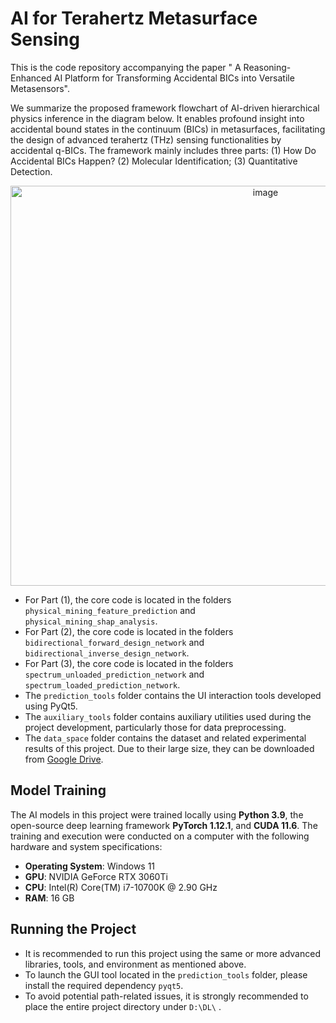 # AI for Terahertz Metasurface Sensing
This is the code repository accompanying the paper " A Reasoning-Enhanced AI Platform for Transforming Accidental BICs into Versatile Metasensors".

We summarize the proposed framework flowchart of AI-driven hierarchical physics inference in the diagram below. It enables profound insight into accidental bound states in the continuum (BICs) in metasurfaces, facilitating the design of advanced terahertz (THz) sensing functionalities by accidental q-BICs. The framework mainly includes three parts: (1) How Do Accidental BICs Happen? (2) Molecular Identification; (3) Quantitative Detection. 

<p align="center">
  <img width="800" height="640" alt="image" src="https://github.com/user-attachments/assets/37165f83-544b-4574-a08d-7e17959f0c49" />
</p>

* For Part (1), the core code is located in the folders `physical_mining_feature_prediction` and `physical_mining_shap_analysis`.
* For Part (2), the core code is located in the folders `bidirectional_forward_design_network` and `bidirectional_inverse_design_network`.
* For Part (3), the core code is located in the folders `spectrum_unloaded_prediction_network` and `spectrum_loaded_prediction_network`.
* The `prediction_tools` folder contains the UI interaction tools developed using PyQt5.
* The `auxiliary_tools` folder contains auxiliary utilities used during the project development, particularly those for data preprocessing.
* The `data_space` folder contains the dataset and related experimental results of this project. Due to their large size, they can be downloaded from [Google Drive](https://drive.google.com/file/d/10HxPnLU55VS_4dcNoTHQ1NRpp_2NSZ3a/view?usp=sharing).

##  Model Training 

The AI models in this project were trained locally using **Python 3.9**, the open-source deep learning framework **PyTorch 1.12.1**, and **CUDA 11.6**. The training and execution were conducted on a computer with the following hardware and system specifications:

- **Operating System**: Windows 11  
- **GPU**: NVIDIA GeForce RTX 3060Ti  
- **CPU**: Intel(R) Core(TM) i7-10700K @ 2.90 GHz  
- **RAM**: 16 GB  

##  Running the Project
* It is recommended to run this project using the same or more advanced libraries, tools, and environment as mentioned above.
* To launch the GUI tool located in the `prediction_tools` folder, please install the required dependency `pyqt5`.
* To avoid potential path-related issues, it is strongly recommended to place the entire project directory under `D:\DL\` .


